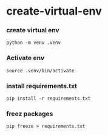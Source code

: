 # create-virtual-env
### create virtual env

    python -m venv .venv

### Activate env

    source .venv/bin/activate

### install requirements.txt

    pip install -r requirements.txt
    

### freez packages

    pip freeze > requirements.txt
